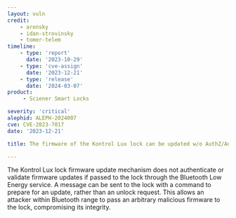 ```yaml
---
layout: vuln
credit:
    - aronsky
    - idan-strovinsky
    - tomer-telem
timeline:
    - type: 'report'
      date: '2023-10-29'
    - type: 'cve-assign'
      date: '2023-12-21'
    - type: 'release'
      date: '2024-03-07'
product:
     - Sciener Smart Locks

severity: 'critical'
alephid: ALEPH-2024007
cve: CVE-2023-7017
date: '2023-12-21'

title: The firmware of the Kontrol Lux lock can be updated w/o AuthZ/AuthC

---
```

The Kontrol Lux lock firmware update mechanism does not authenticate or validate
firmware updates if passed to the lock through the Bluetooth Low Energy service.
A message can be sent to the lock with a command to prepare for an update,
rather than an unlock request. This allows an attacker within Bluetooth range to
pass an arbitrary malicious firmware to the lock, compromising its integrity.
